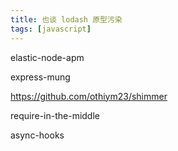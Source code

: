```yaml
---
title: 也谈 lodash 原型污染
tags: [javascript]
---
```


elastic-node-apm

express-mung

https://github.com/othiym23/shimmer

require-in-the-middle

async-hooks
